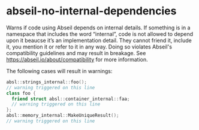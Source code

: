 # abseil-no-internal-dependencies

Warns if code using Abseil depends on internal details. If something is
in a namespace that includes the word “internal”, code is not allowed to
depend upon it beaucse it’s an implementation detail. They cannot friend
it, include it, you mention it or refer to it in any way. Doing so
violates Abseil's compatibility guidelines and may result in breakage.
See <https://abseil.io/about/compatibility> for more information.

The following cases will result in warnings:

``` c++
absl::strings_internal::foo();
// warning triggered on this line
class foo {
  friend struct absl::container_internal::faa;
  // warning triggered on this line
};
absl::memory_internal::MakeUniqueResult();
// warning triggered on this line
```
